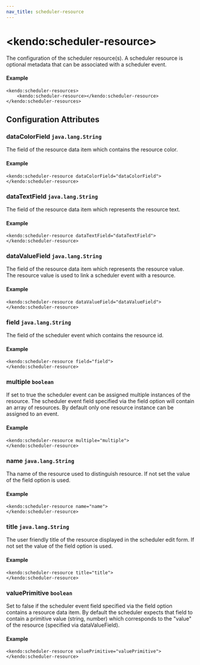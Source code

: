```yaml
---
nav_title: scheduler-resource
---
```


# \<kendo:scheduler-resource\>

The configuration of the scheduler resource(s). A scheduler resource is optional metadata that can be associated
with a scheduler event.

#### Example
    <kendo:scheduler-resources>
        <kendo:scheduler-resource></kendo:scheduler-resource>
    </kendo:scheduler-resources>

## Configuration Attributes

### dataColorField `java.lang.String`

The field of the resource data item which contains the resource color.

#### Example
    <kendo:scheduler-resource dataColorField="dataColorField">
    </kendo:scheduler-resource>

### dataTextField `java.lang.String`

The field of the resource data item which represents the resource text.

#### Example
    <kendo:scheduler-resource dataTextField="dataTextField">
    </kendo:scheduler-resource>

### dataValueField `java.lang.String`

The field of the resource data item which represents the resource value. The resource value is used to link a scheduler event with a resource.

#### Example
    <kendo:scheduler-resource dataValueField="dataValueField">
    </kendo:scheduler-resource>

### field `java.lang.String`

The field of the scheduler event which contains the resource id.

#### Example
    <kendo:scheduler-resource field="field">
    </kendo:scheduler-resource>

### multiple `boolean`

If set to true the scheduler event can be assigned multiple instances of the resource. The scheduler event field specified via the field option will contain an array of resources.
By default only one resource instance can be assigned to an event.

#### Example
    <kendo:scheduler-resource multiple="multiple">
    </kendo:scheduler-resource>

### name `java.lang.String`

Tha name of the resource used to distinguish resource. If not set the value of the field option is used.

#### Example
    <kendo:scheduler-resource name="name">
    </kendo:scheduler-resource>

### title `java.lang.String`

The user friendly title of the resource displayed in the scheduler edit form. If not set the value of the field option is used.

#### Example
    <kendo:scheduler-resource title="title">
    </kendo:scheduler-resource>

### valuePrimitive `boolean`

Set to false if the scheduler event field specified via the field option contains a resource data item.
By default the scheduler expects that field to contain a primitive value (string, number) which corresponds to the "value" of the resource (specified via dataValueField).

#### Example
    <kendo:scheduler-resource valuePrimitive="valuePrimitive">
    </kendo:scheduler-resource>

